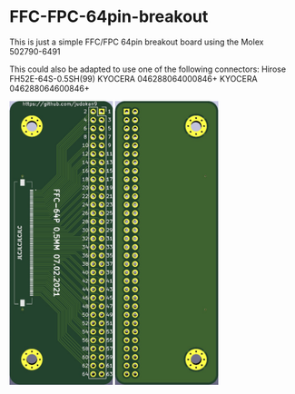 # FFC-FPC-64pin-breakout
This is just a simple FFC/FPC 64pin breakout board using the Molex 502790-6491

This could also be adapted to use one of the following connectors:
Hirose FH52E-64S-0.5SH(99)
KYOCERA 046288064000846+
KYOCERA 046288064600846+


<p float="left">
  <img src="images/FFC-FPC-breakout-front.jpg" height=500>
  <img src="images/FFC-FPC-breakout-back.jpg" height=500>
</p>
